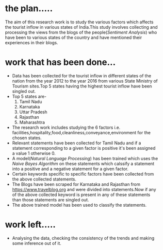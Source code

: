 # the plan.....
The aim of this research work is to study the various factors which affects the tourist inflow in various states of India.This study involves collecting and processing the views from the blogs of the people(*Sentiment Analysis*) who have been to various states of the country and have mentioned their experiences in their blogs.

# work that has been done...
* Data has been collected for the tourist inflow in different states of the nation from the year 2012 to the year 2016 from various State Ministry of Tourism sites.Top 5 states having the highest tourist inflow have been singled out.
* Top 5 states are-
  1. Tamil Nadu
  2. Karnataka
  3. Uttar Pradesh
  4. Rajasthan
  5. Maharashtra
* The research work includes studying the 6 factors i.e. facilities,hospitality,food,cleanliness,conveyance,environment for the chosen states.
* Relevant statements have been collected for Tamil Nadu and if a statement corresponding to a given factor is positive it's been assigned a value 1 otherwise 0.
* A model(*Natural Language Processing*) has been trained which uses the *Naive Bayes Algorithm* on these statements which calssify a statement into a positive and a negative statement for a given factor.  
* Certain keywords specific to specific factors have been collected from the above collected statements.
* The Blogs have been scraped for Karnataka and Rajasthan from https://www.travelblog.org and were divided into statements.Now if any of the above collected keyword is present in any of these statements than those statements are singled out.
* The above trained model has been used to classify the statements.

# work left.....
* Analysing the data, checking the consistency of the trends and making some inference out of it.
 



